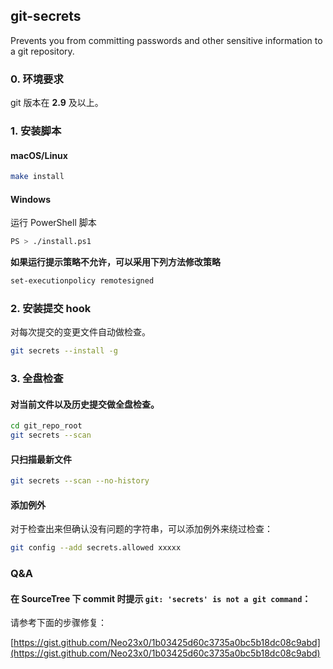 ## git-secrets

Prevents you from committing passwords and other sensitive information to a git repository.

### 0. 环境要求

git 版本在 **2.9** 及以上。

### 1. 安装脚本

#### macOS/Linux

```sh
make install
```

#### Windows

运行 PowerShell 脚本

```sh
PS > ./install.ps1
```

**如果运行提示策略不允许，可以采用下列方法修改策略**

```sh
set-executionpolicy remotesigned
```

### 2. 安装提交 hook

对每次提交的变更文件自动做检查。

```sh
git secrets --install -g
```

### 3. 全盘检查

#### 对当前文件以及历史提交做全盘检查。

```sh
cd git_repo_root
git secrets --scan
```

#### 只扫描最新文件

```sh
git secrets --scan --no-history
```

#### 添加例外

对于检查出来但确认没有问题的字符串，可以添加例外来绕过检查：

```sh
git config --add secrets.allowed xxxxx
```

### Q&A

#### 在 SourceTree 下 commit 时提示 `git: 'secrets' is not a git command`：

请参考下面的步骤修复：

[https://gist.github.com/Neo23x0/1b03425d60c3735a0bc5b18dc08c9abd](https://gist.github.com/Neo23x0/1b03425d60c3735a0bc5b18dc08c9abd)
